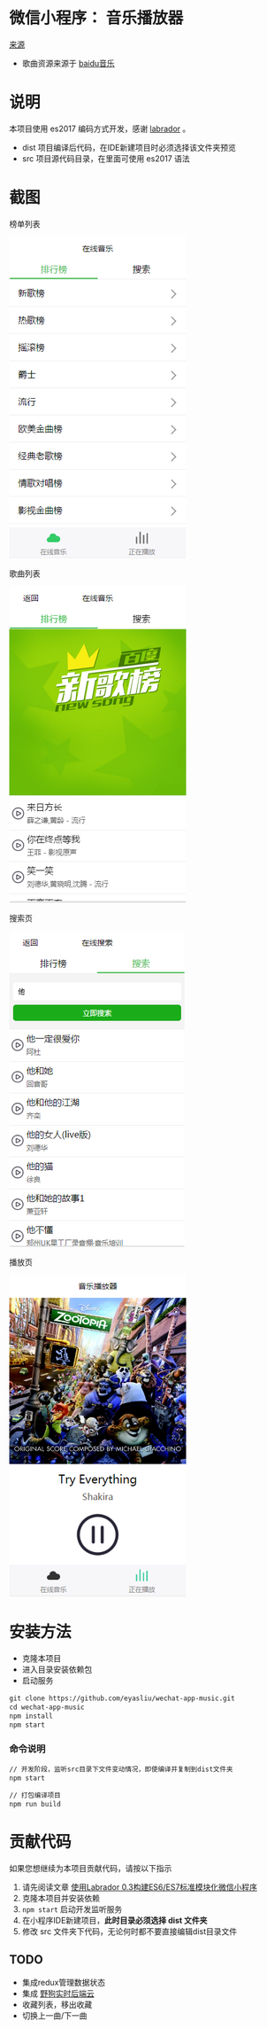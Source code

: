 # 微信小程序： 音乐播放器
[来源](https://github.com/eyasliu/wechat-app-music)
 - 歌曲资源来源于 [baidu音乐](http://music.baidu.com/)

# 说明

本项目使用 es2017 编码方式开发，感谢 [labrador](https://segmentfault.com/a/1190000007109050) 。

 - dist 项目编译后代码，在IDE新建项目时必须选择该文件夹预览
 - src 项目源代码目录，在里面可使用 es2017 语法

# 截图

榜单列表

![](screenshot/20161001135104.png)

歌曲列表

![](screenshot/20161001135205.png)

搜索页

![](screenshot/20161001135243.png)

播放页

![](screenshot/20161001135348.png)


# 安装方法

 - 克隆本项目
 - 进入目录安装依赖包
 - 启动服务

```shell
git clone https://github.com/eyasliu/wechat-app-music.git
cd wechat-app-music
npm install
npm start
```

### 命令说明

```shell
// 开发阶段，监听src目录下文件变动情况，即使编译并复制到dist文件夹
npm start 
```

```shell
// 打包编译项目
npm run build
```


# 贡献代码

如果您想继续为本项目贡献代码，请按以下指示

 1. 请先阅读文章 [使用Labrador 0.3构建ES6/ES7标准模块化微信小程序](https://segmentfault.com/a/1190000007109050?_ea=1242495)
 2. 克隆本项目并安装依赖
 3. `npm start` 启动开发监听服务
 4. 在小程序IDE新建项目，**此时目录必须选择 dist 文件夹**
 4. 修改 src 文件夹下代码，无论何时都不要直接编辑dist目录文件

## TODO

 - 集成redux管理数据状态
 - 集成 [野狗实时后端云](https://www.wilddog.com/)
 - 收藏列表，移出收藏
 - 切换上一曲/下一曲

